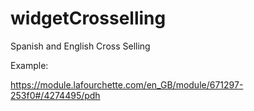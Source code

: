 # widgetCrosselling
Spanish and English Cross Selling 

Example:

https://module.lafourchette.com/en_GB/module/671297-253f0#/4274495/pdh
